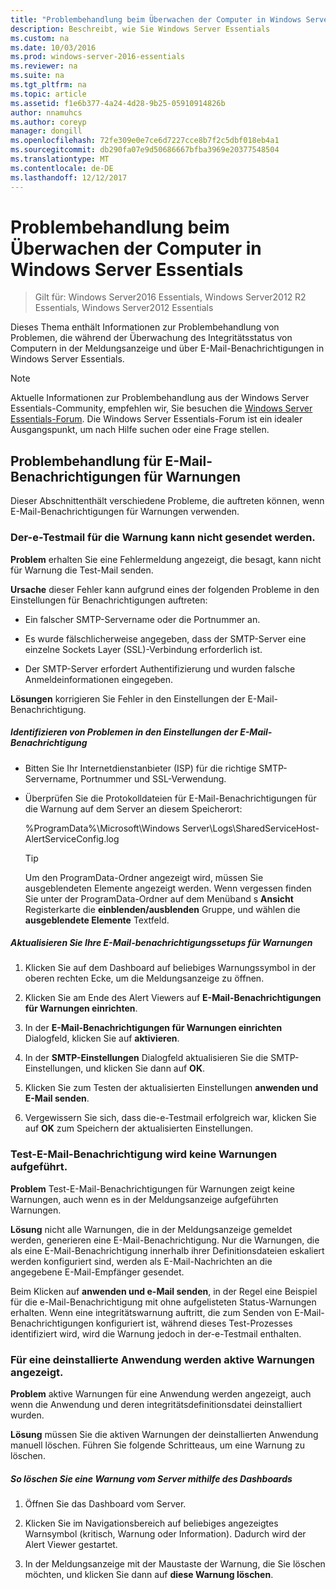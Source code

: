 ```yaml
---
title: "Problembehandlung beim Überwachen der Computer in Windows Server Essentials"
description: Beschreibt, wie Sie Windows Server Essentials
ms.custom: na
ms.date: 10/03/2016
ms.prod: windows-server-2016-essentials
ms.reviewer: na
ms.suite: na
ms.tgt_pltfrm: na
ms.topic: article
ms.assetid: f1e6b377-4a24-4d28-9b25-05910914826b
author: nnamuhcs
ms.author: coreyp
manager: dongill
ms.openlocfilehash: 72fe309e0e7ce6d7227cce8b7f2c5dbf018eb4a1
ms.sourcegitcommit: db290fa07e9d50686667bfba3969e20377548504
ms.translationtype: MT
ms.contentlocale: de-DE
ms.lasthandoff: 12/12/2017
---
```

# <a name="troubleshoot-computer-monitoring-in-windows-server-essentials"></a>Problembehandlung beim Überwachen der Computer in Windows Server Essentials

>Gilt für: Windows Server2016 Essentials, Windows Server2012 R2 Essentials, Windows Server2012 Essentials

Dieses Thema enthält Informationen zur Problembehandlung von Problemen, die während der Überwachung des Integritätsstatus von Computern in der Meldungsanzeige und über E-Mail-Benachrichtigungen in Windows Server Essentials.  
  
> [!NOTE]
>  Aktuelle Informationen zur Problembehandlung aus der Windows Server Essentials-Community, empfehlen wir, Sie besuchen die [Windows Server Essentials-Forum](https://social.technet.microsoft.com/Forums/winserveressentials/threads). Die Windows Server Essentials-Forum ist ein idealer Ausgangspunkt, um nach Hilfe suchen oder eine Frage stellen.  
  
##  <a name="BKMK_TS"></a>Problembehandlung für E-Mail-Benachrichtigungen für Warnungen  
 Dieser Abschnittenthält verschiedene Probleme, die auftreten können, wenn E-Mail-Benachrichtigungen für Warnungen verwenden.  
  
### <a name="cannot-send-the-test-email-for-the-alert"></a>Der-e-Testmail für die Warnung kann nicht gesendet werden.  
 **Problem** erhalten Sie eine Fehlermeldung angezeigt, die besagt, kann nicht für Warnung die Test-Mail senden.  
  
 **Ursache** dieser Fehler kann aufgrund eines der folgenden Probleme in den Einstellungen für Benachrichtigungen auftreten:  
  
-   Ein falscher SMTP-Servername oder die Portnummer an.  
  
-   Es wurde fälschlicherweise angegeben, dass der SMTP-Server eine einzelne Sockets Layer (SSL)-Verbindung erforderlich ist.  
  
-   Der SMTP-Server erfordert Authentifizierung und wurden falsche Anmeldeinformationen eingegeben.  
  
 **Lösungen** korrigieren Sie Fehler in den Einstellungen der E-Mail-Benachrichtigung.  
  
##### <a name="to-identify-issues-in-your-email-notification-settings"></a>Identifizieren von Problemen in den Einstellungen der E-Mail-Benachrichtigung  
  
-   Bitten Sie Ihr Internetdienstanbieter (ISP) für die richtige SMTP-Servername, Portnummer und SSL-Verwendung.  
  
-   Überprüfen Sie die Protokolldateien für E-Mail-Benachrichtigungen für die Warnung auf dem Server an diesem Speicherort:  
  
     %ProgramData%\Microsoft\Windows Server\Logs\SharedServiceHost-AlertServiceConfig.log  
  
    > [!TIP]
    >  Um den ProgramData-Ordner angezeigt wird, müssen Sie ausgeblendeten Elemente angezeigt werden. Wenn vergessen finden Sie unter der ProgramData-Ordner auf dem Menüband s **Ansicht** Registerkarte die **einblenden/ausblenden** Gruppe, und wählen die **ausgeblendete Elemente** Textfeld.  
  
##### <a name="to-update-your-email-notification-setup-for-alerts"></a>Aktualisieren Sie Ihre E-Mail-benachrichtigungssetups für Warnungen  
  
1.  Klicken Sie auf dem Dashboard auf beliebiges Warnungssymbol in der oberen rechten Ecke, um die Meldungsanzeige zu öffnen.  
  
2.  Klicken Sie am Ende des Alert Viewers auf **E-Mail-Benachrichtigungen für Warnungen einrichten**.  
  
3.  In der **E-Mail-Benachrichtigungen für Warnungen einrichten** Dialogfeld, klicken Sie auf **aktivieren**.  
  
4.  In der **SMTP-Einstellungen** Dialogfeld aktualisieren Sie die SMTP-Einstellungen, und klicken Sie dann auf **OK**.  
  
5.  Klicken Sie zum Testen der aktualisierten Einstellungen **anwenden und E-Mail senden**.  
  
6.  Vergewissern Sie sich, dass die-e-Testmail erfolgreich war, klicken Sie auf **OK** zum Speichern der aktualisierten Einstellungen.  
  
### <a name="test-email-notification-does-not-list-any-alerts"></a>Test-E-Mail-Benachrichtigung wird keine Warnungen aufgeführt.  
 **Problem** Test-E-Mail-Benachrichtigungen für Warnungen zeigt keine Warnungen, auch wenn es in der Meldungsanzeige aufgeführten Warnungen.  
  
 **Lösung** nicht alle Warnungen, die in der Meldungsanzeige gemeldet werden, generieren eine E-Mail-Benachrichtigung. Nur die Warnungen, die als eine E-Mail-Benachrichtigung innerhalb ihrer Definitionsdateien eskaliert werden konfiguriert sind, werden als E-Mail-Nachrichten an die angegebene E-Mail-Empfänger gesendet.  
  
 Beim Klicken auf **anwenden und e-Mail senden**, in der Regel eine Beispiel für die e-Mail-Benachrichtigung mit ohne aufgelisteten Status-Warnungen erhalten. Wenn eine integritätswarnung auftritt, die zum Senden von E-Mail-Benachrichtigungen konfiguriert ist, während dieses Test-Prozesses identifiziert wird, wird die Warnung jedoch in der-e-Testmail enthalten.  
  
### <a name="active-alerts-are-displayed-for-an-uninstalled-application"></a>Für eine deinstallierte Anwendung werden aktive Warnungen angezeigt.  
 **Problem** aktive Warnungen für eine Anwendung werden angezeigt, auch wenn die Anwendung und deren integritätsdefinitionsdatei deinstalliert wurden.  
  
 **Lösung** müssen Sie die aktiven Warnungen der deinstallierten Anwendung manuell löschen. Führen Sie folgende Schritteaus, um eine Warnung zu löschen.  
  
##### <a name="to-delete-an-alert-from-the-server-by-using-the-dashboard"></a>So löschen Sie eine Warnung vom Server mithilfe des Dashboards  
  
1.  Öffnen Sie das Dashboard vom Server.  
  
2.  Klicken Sie im Navigationsbereich auf beliebiges angezeigtes Warnsymbol (kritisch, Warnung oder Information). Dadurch wird der Alert Viewer gestartet.  
  
3.  In der Meldungsanzeige mit der Maustaste der Warnung, die Sie löschen möchten, und klicken Sie dann auf **diese Warnung löschen**.
